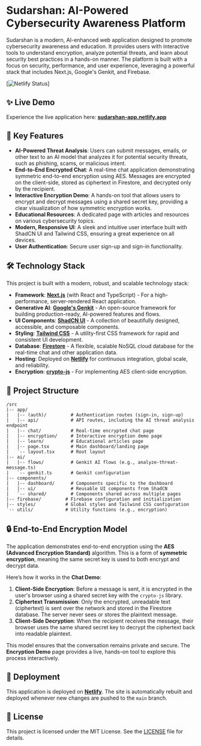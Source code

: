 
# Sudarshan: AI-Powered Cybersecurity Awareness Platform

Sudarshan is a modern, AI-enhanced web application designed to promote cybersecurity awareness and education. It provides users with interactive tools to understand encryption, analyze potential threats, and learn about security best practices in a hands-on manner. The platform is built with a focus on security, performance, and user experience, leveraging a powerful stack that includes Next.js, Google's Genkit, and Firebase.

[![Netlify Status](https://api.netlify.com/api/v1/badges/a640bff1-5445-4c0c-a82d-79cd3f8c133f/deploy-status)]
## ✨ Live Demo

Experience the live application here: [**sudarshan-app.netlify.app**](https://sudarshan-app.netlify.app/)

## 🚀 Key Features

- **AI-Powered Threat Analysis**: Users can submit messages, emails, or other text to an AI model that analyzes it for potential security threats, such as phishing, scams, or malicious intent.
- **End-to-End Encrypted Chat**: A real-time chat application demonstrating symmetric end-to-end encryption using AES. Messages are encrypted on the client-side, stored as ciphertext in Firestore, and decrypted only by the recipient.
- **Interactive Encryption Demo**: A hands-on tool that allows users to encrypt and decrypt messages using a shared secret key, providing a clear visualization of how symmetric encryption works.
- **Educational Resources**: A dedicated page with articles and resources on various cybersecurity topics.
- **Modern, Responsive UI**: A sleek and intuitive user interface built with ShadCN UI and Tailwind CSS, ensuring a great experience on all devices.
- **User Authentication**: Secure user sign-up and sign-in functionality.

## 🛠️ Technology Stack

This project is built with a modern, robust, and scalable technology stack:

- **Framework**: [**Next.js**](https://nextjs.org/) (with React and TypeScript) - For a high-performance, server-rendered React application.
- **Generative AI**: [**Google's Genkit**](https://firebase.google.com/docs/genkit) - An open-source framework for building production-ready, AI-powered features and flows.
- **UI Components**: [**ShadCN UI**](https://ui.shadcn.com/) - A collection of beautifully designed, accessible, and composable components.
- **Styling**: [**Tailwind CSS**](https://tailwindcss.com/) - A utility-first CSS framework for rapid and consistent UI development.
- **Database**: [**Firestore**](https://firebase.google.com/docs/firestore) - A flexible, scalable NoSQL cloud database for the real-time chat and other application data.
- **Hosting**: Deployed on [**Netlify**](https://www.netlify.com/) for continuous integration, global scale, and reliability.
- **Encryption**: [**crypto-js**](https://github.com/brix/crypto-js) - For implementing AES client-side encryption.

## 📂 Project Structure

```
/src
|-- app/
|   |-- (auth)/         # Authentication routes (sign-in, sign-up)
|   |-- api/            # API routes, including the AI threat analysis endpoint
|   |-- chat/           # Real-time encrypted chat page
|   |-- encryption/     # Interactive encryption demo page
|   |-- learn/          # Educational articles page
|   |-- page.tsx        # Main dashboard/landing page
|   `-- layout.tsx      # Root layout
|-- ai/
|   |-- flows/          # Genkit AI flows (e.g., analyze-threat-message.ts)
|   `-- genkit.ts       # Genkit configuration
|-- components/
|   |-- dashboard/      # Components specific to the dashboard
|   |-- ui/             # Reusable UI components from ShadCN
|   `-- shared/         # Components shared across multiple pages
|-- firebase/         # Firebase configuration and initialization
|-- styles/           # Global styles and Tailwind CSS configuration
`-- utils/            # Utility functions (e.g., encryption)
```

## 🔒 End-to-End Encryption Model

The application demonstrates end-to-end encryption using the **AES (Advanced Encryption Standard)** algorithm. This is a form of **symmetric encryption**, meaning the same secret key is used to both encrypt and decrypt data.

Here’s how it works in the **Chat Demo**:

1.  **Client-Side Encryption**: Before a message is sent, it is encrypted in the user's browser using a shared secret key with the `crypto-js` library.
2.  **Ciphertext Transmission**: Only the encrypted, unreadable text (ciphertext) is sent over the network and stored in the Firestore database. The server never sees or stores the plaintext message.
3.  **Client-Side Decryption**: When the recipient receives the message, their browser uses the same shared secret key to decrypt the ciphertext back into readable plaintext.

This model ensures that the conversation remains private and secure. The **Encryption Demo** page provides a live, hands-on tool to explore this process interactively.

## 🚀 Deployment

This application is deployed on [**Netlify**](https://www.netlify.com/). The site is automatically rebuilt and deployed whenever new changes are pushed to the `main` branch.

## 📄 License

This project is licensed under the MIT License. See the [LICENSE](LICENSE) file for details.
